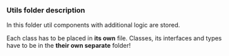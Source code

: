 ### Utils folder description

In this folder util components with additional logic are stored.

Each class has to be placed in **its own** file. Classes, its interfaces and types have to be in the **their own separate** folder!